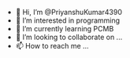 - 👋 Hi, I’m @PriyanshuKumar4390
- 👀 I’m interested in programming 
- 🌱 I’m currently learning PCMB
- 💞️ I’m looking to collaborate on ...
- 📫 How to reach me ...

<!---
PriyanshuKumar4390/PriyanshuKumar4390 is a ✨ special ✨ repository because its `README.md` (this file) appears on your GitHub profile.
You can click the Preview link to take a look at your changes.
--->
